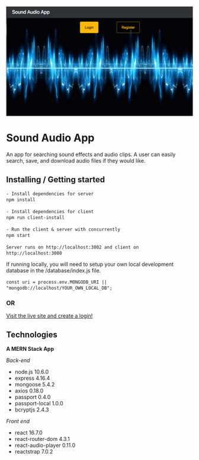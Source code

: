 ![Home Screen](images/Screen-Shot.png)

# Sound Audio App

An app for searching sound effects and audio clips. A user can easily search, save, and download audio files if they would like.

## Installing / Getting started

```
- Install dependencies for server
npm install

- Install dependencies for client
npm run client-install

- Run the client & server with concurrently
npm start

Server runs on http://localhost:3002 and client on http://localhost:3000
```

If running locally, you will need to setup your own local development database in the /database/index.js file.

```
const uri = process.env.MONGODB_URI || "mongodb://localhost/YOUR_OWN_LOCAL_DB";

```

### OR

[Visit the live site and create a login!](https://arcane-hollows-95922.herokuapp.com/)

## Technologies

**A MERN Stack App**

_Back-end_

- node.js 10.6.0
- express 4.16.4
- mongoose 5.4.2
- axios 0.18.0
- passport 0.4.0
- passport-local 1.0.0
- bcryptjs 2.4.3

_Front end_

- react 16.7.0
- react-router-dom 4.3.1
- react-audio-player 0.11.0
- reactstrap 7.0.2
